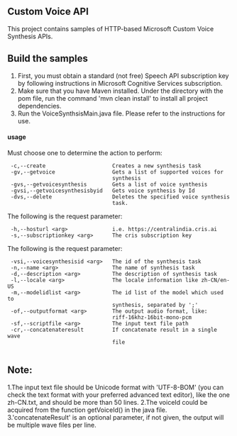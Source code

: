 ## Custom Voice API

This project contains samples of HTTP-based Microsoft Custom Voice Synthesis APIs.
 
## Build the samples

1. First, you must obtain a standard (not free) Speech API subscription key by following instructions in Microsoft Cognitive Services subscription.
2. Make sure that you have Maven installed. Under the directory with the pom file, run the command 'mvn clean install' to install all project dependencies.
3. Run the VoiceSynthsisMain.java file. Please refer to the instructions for use.

#### usage

Must choose one to determine the action to perform:
```
 -c,--create                     Creates a new synthesis task
 -gv,--getvoice                  Gets a list of supported voices for    
                                 synthesis
 -gvs,--getvoicesynthesis        Gets a list of voice synthesis
 -gvsi,--getvoicesynthesisbyid   Gets voice synthesis by Id
 -dvs,--delete                   Deletes the specified voice synthesis  
                                 task.
```

The following is the request parameter:
```
 -h,--hosturl <arg>              i.e. https://centralindia.cris.ai      
 -s,--subscriptionkey <arg>      The cris subscription key
```

The following is the request parameter:
```
 -vsi,--voicesynthesisid <arg>   The id of the synthesis task
 -n,--name <arg>                 The name of synthesis task
 -d,--description <arg>          The description of synthesis task  
 -l,--locale <arg>               The locale information like zh-CN/en-US
 -m,--modelidlist <arg>          The id list of the model which used to 
                                 synthesis, separated by ';'
 -of,--outputformat <arg>        The output audio format, like:
                                 riff-16khz-16bit-mono-pcm
 -sf,--scriptfile <arg>          The input text file path
 -cr,--concatenateresult         If concatenate result in a single wave 
                                 file
 
```

## Note:

1.The input text file should be Unicode format with 'UTF-8-BOM' (you can check the text format with your preferred advanced text editor), like the one zh-CN.txt, and should be more than 50 lines.
2.The voiceId could be acquired from the function getVoiceId() in the java file.
3.'concatenateResult' is an optional parameter, if not given, the output will be multiple wave files per line.
